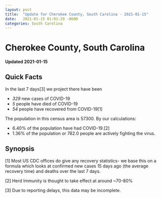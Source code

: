 ```yaml
---
layout: post
title:  "Update for Cherokee County, South Carolina - 2021-01-15"
date:   2021-01-15 01:01:29 -0600
categories: South Carolina
---
```


# Cherokee County, South Carolina
#### Updated 2021-01-15

## Quick Facts

In the last 7 days[3] we project there have been
- *329* new cases of COVID-19
- *5* people have died of COVID-19
- *54* people have recovered from COVID-19[1]

The population in this census area is 57300. By our calculations:
- 6.40% of the population have had COVID-19.[2]
- 1.36% of the population or 782.0 people are actively fighting the virus.

## Synopsis




[1] Most US CDC offices do give any recovery statistics- we base this on a formula which looks at confirmed new cases
15 days ago (the average recovery time) and deaths over the last 7 days.

[2] Herd Immunity is thought to take effect at around ~70-80%

[3] Due to reporting delays, this data may be incomplete.
 
    